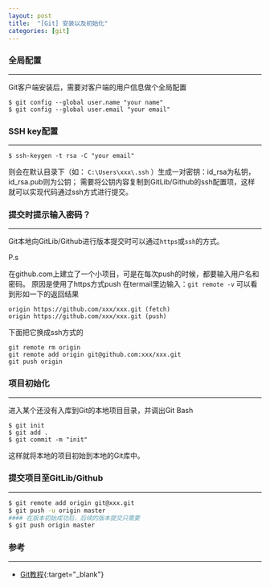 ```yaml
---
layout: post
title:  "[Git] 安装以及初始化"
categories: [git]
---
```



### 全局配置
-----------------------

Git客户端安装后，需要对客户端的用户信息做个全局配置

```
$ git config --global user.name "your name"
$ git config --global user.email "your email"
```


### SSH key配置
-----------------------

```
$ ssh-keygen -t rsa -C "your email"
```
则会在默认目录下（如： `C:\Users\xxx\.ssh` ）生成一对密钥：id_rsa为私钥，id_rsa.pub则为公钥；
需要将公钥内容复制到GitLib/Github的ssh配置项，这样就可以实现代码通过ssh方式进行提交。


### 提交时提示输入密码？
-----------------------

Git本地向GitLib/Github进行版本提交时可以通过`https`或`ssh`的方式。

P.s

在github.com上建立了一个小项目，可是在每次push的时候，都要输入用户名和密码。
原因是使用了https方式push
在termail里边输入：`git remote -v`
可以看到形如一下的返回结果

```
origin https://github.com/xxx/xxx.git (fetch)
origin https://github.com/xxx/xxx.git (push)
```

下面把它换成ssh方式的

```
git remote rm origin
git remote add origin git@github.com:xxx/xxx.git
git push origin
```


### 项目初始化
-----------------------

进入某个还没有入库到Git的本地项目目录，并调出Git Bash

```
$ git init
$ git add .
$ git commit -m "init"
```
这样就将本地的项目初始到本地的Git库中。


### 提交项目至GitLib/Github
-----------------------

```bash
$ git remote add origin git@xxx.git
$ git push -u origin master
#### 在版本初始成功后，后续的版本提交只需要
$ git push origin master
```


### 参考
-----------------------

+ [Git教程](http://www.liaoxuefeng.com/wiki/0013739516305929606dd18361248578c67b8067c8c017b000){:target="_blank"}
